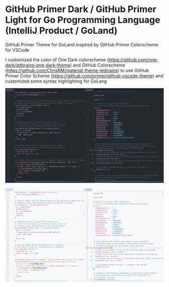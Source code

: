 # GitHub Primer Dark / GitHub Primer Light for Go Programming Language (IntelliJ Product / GoLand)
GitHub Primer Theme for GoLand inspired by GitHub Primer Colorscheme for VSCode

I customized the color of One Dark colorscheme (https://github.com/one-dark/jetbrains-one-dark-theme) and GitHub Colorscheme (https://github.com/ChrisRM/material-theme-jetbrains) to use GitHub Primer Color Scheme (https://github.com/primer/github-vscode-theme) and customized some syntax highlighting for GoLang

![Screenshot 01](https://raw.githubusercontent.com/n0nz/github-primer-goland/master/GitHub%20Primer%20Dark%200.4.png)

![Screenshot 02](https://raw.githubusercontent.com/n0nz/github-primer-goland/master/GitHub%20Primer%20Light%200.4.png)

